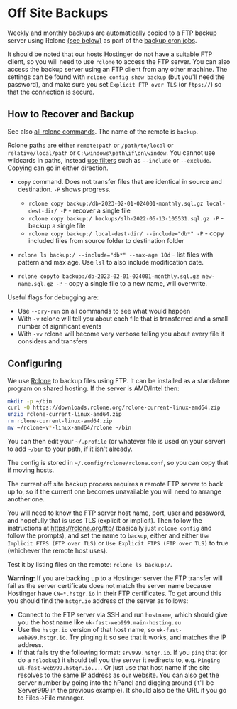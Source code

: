 # Off Site Backups

Weekly and monthly backups are automatically copied to a FTP backup server using Rclone [(see below)](#configuring) as part of the [backup cron jobs](backups.md#automating-backups).

It should be noted that our hosts Hostinger do not have a suitable FTP client, so you will need to use `rclone` to access the FTP server. You can also access the backup server using an FTP client from any other machine. The settings can be found with `rclone config show backup` (but you'll need the password), and make sure you set `Explicit FTP over TLS` (or `ftps://`) so that the connection is secure.

## How to Recover and Backup

See also [all rclone commands](https://rclone.org/commands/). The name of the remote is `backup`.

Rclone paths are either `remote:path` or `/path/to/local` or `relative/local/path` or `C:\windows\path\if\on\window`. You cannot use wildcards in paths, instead [use filters](https://rclone.org/filtering/) such as `--include` or `--exclude`.  Copying can go in either direction.

* `copy` command. Does not transfer files that are identical in source and destination. `-P` shows progress.

    * `rclone copy backup:/db-2023-02-01-024001-monthly.sql.gz local-dest-dir/ -P` - recover a single file
    * `rclone copy backup:/ backups/slh-2022-05-13-105531.sql.gz -P` - backup a single file
    * `rclone copy backup:/ local-dest-dir/ --include="db*" -P` - copy included files from source folder to destination folder

* `rclone ls backup:/ --include="db*" --max-age 10d` - list files with pattern and max age. Use `lsl` to also include modification date.
* `rclone copyto backup:/db-2023-02-01-024001-monthly.sql.gz new-name.sql.gz -P` - copy a single file to a new name, will overwrite.

Useful flags for debugging are:

* Use `--dry-run` on all commands to see what would happen
* With `-v` rclone will tell you about each file that is transferred and a small number of significant events
* With `-vv` rclone will become very verbose telling you about every file it considers and transfers

## Configuring

We use [Rclone](https://rclone.org/) to backup files using FTP. It can be installed as a standalone program on shared hosting. If the server is AMD/Intel then:

```bash
mkdir -p ~/bin
curl -O https://downloads.rclone.org/rclone-current-linux-amd64.zip
unzip rclone-current-linux-amd64.zip
rm rclone-current-linux-amd64.zip
mv ~/rclone-v*-linux-amd64/rclone ~/bin
```

You can then edit your `~/.profile` (or whatever file is used on your server) to add `~/bin` to your path, if it isn't already.

The config is stored in `~/.config/rclone/rclone.conf`, so you can copy that if moving hosts.

The current off site backup process requires a remote FTP server to back up to, so if the current one becomes unavailable you will need to arrange another one.

You will need to know the FTP server host name, port, user and password, and hopefully that is uses TLS (explicit or implicit). Then follow the instructions at <https://rclone.org/ftp/> (basically just `rclone config` and follow the prompts), and set the name to `backup`, either  and either `Use Implicit FTPS (FTP over TLS)` or `Use Explicit FTPS (FTP over TLS)` to true (whichever the remote host uses).

Test it by listing files on the remote: `rclone ls backup:/`.

**Warning:** If you are backing up to a Hostinger server the FTP transfer will fail as the server certificate does not match the server name because Hostinger have `CN=*.hstgr.io` in their FTP certificates. To get around this you should find the `hstgr.io` address of the server as follows:

* Connect to the FTP server via SSH and run `hostname`, which should give you the host name like `uk-fast-web999.main-hosting.eu`
* Use the `hstgr.io` version of that host name, so `uk-fast-web999.hstgr.io`. Try pinging it so see that it works, and matches the IP address.
* If that fails try the following format: `srv999.hstgr.io`. If you `ping` that (or do a `nslookup`) it should tell you the server it redirects to, e.g. `Pinging uk-fast-web999.hstgr.io...`. Or just use that host name if the site resolves to the same IP address as our website. You can also get the server number by going into the hPanel and digging around (it'll be Server999 in the previous example). It should also be the URL if you go to Files->File manager.
